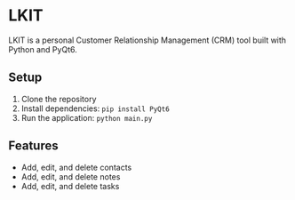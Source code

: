 # LKIT

LKIT is a personal Customer Relationship Management (CRM) tool built with Python and PyQt6.

## Setup

1. Clone the repository
2. Install dependencies: `pip install PyQt6`
3. Run the application: `python main.py`

## Features

- Add, edit, and delete contacts
- Add, edit, and delete notes
- Add, edit, and delete tasks   

